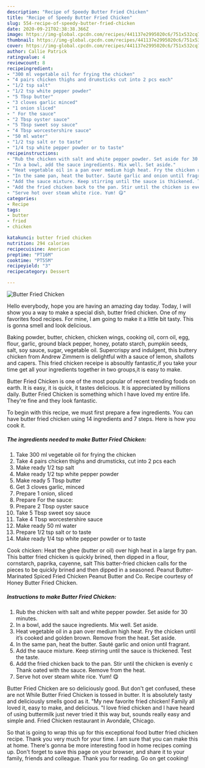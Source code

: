```yaml
---
description: "Recipe of Speedy Butter Fried Chicken"
title: "Recipe of Speedy Butter Fried Chicken"
slug: 554-recipe-of-speedy-butter-fried-chicken
date: 2020-09-21T02:38:38.366Z
image: https://img-global.cpcdn.com/recipes/441137e2995020c6/751x532cq70/butter-fried-chicken-recipe-main-photo.jpg
thumbnail: https://img-global.cpcdn.com/recipes/441137e2995020c6/751x532cq70/butter-fried-chicken-recipe-main-photo.jpg
cover: https://img-global.cpcdn.com/recipes/441137e2995020c6/751x532cq70/butter-fried-chicken-recipe-main-photo.jpg
author: Callie Patrick
ratingvalue: 4
reviewcount: 8
recipeingredient:
- "300 ml vegetable oil for frying the chicken"
- "4 pairs chicken thighs and drumsticks cut into 2 pcs each"
- "1/2 tsp salt"
- "1/2 tsp white pepper powder"
- "5 Tbsp butter"
- "3 cloves garlic minced"
- "1 onion sliced"
- " For the sauce"
- "2 Tbsp oyster sauce"
- "5 Tbsp sweet soy sauce"
- "4 Tbsp worcestershire sauce"
- "50 ml water"
- "1/2 tsp salt or to taste"
- "1/4 tsp white pepper powder or to taste"
recipeinstructions:
- "Rub the chicken with salt and white pepper powder. Set aside for 30 minutes."
- "In a bowl, add the sauce ingredients. Mix well. Set aside."
- "Heat vegetable oil in a pan over medium high heat. Fry the chicken until it’s cooked and golden brown. Remove from the heat. Set aside."
- "In the same pan, heat the butter. Sauté garlic and onion until fragrant."
- "Add the sauce mixture. Keep stirring until the sauce is thickened. Test the taste."
- "Add the fried chicken back to the pan. Stir until the chicken is evenly c Thank oated with the sauce. Remove from the heat."
- "Serve hot over steam white rice. Yum! 😋"
categories:
- Recipe
tags:
- butter
- fried
- chicken

katakunci: butter fried chicken 
nutrition: 294 calories
recipecuisine: American
preptime: "PT16M"
cooktime: "PT55M"
recipeyield: "3"
recipecategory: Dessert

---
```



![Butter Fried Chicken](https://img-global.cpcdn.com/recipes/441137e2995020c6/751x532cq70/butter-fried-chicken-recipe-main-photo.jpg)

Hello everybody, hope you are having an amazing day today. Today, I will show you a way to make a special dish, butter fried chicken. One of my favorites food recipes. For mine, I am going to make it a little bit tasty. This is gonna smell and look delicious.

Baking powder, butter, chicken, chicken wings, cooking oil, corn oil, egg, flour, garlic, ground black pepper, honey, potato starch, pumpkin seeds, salt, soy sauce, sugar, vegetable oil. Supercrispy and indulgent, this buttery chicken from Andrew Zimmern is delightful with a sauce of lemon, shallots and capers. This fried chicken receipe is absoultly fantastic,if you take your time get all your ingredients together in two groups,it is easy to make.

Butter Fried Chicken is one of the most popular of recent trending foods on earth. It is easy, it is quick, it tastes delicious. It is appreciated by millions daily. Butter Fried Chicken is something which I have loved my entire life. They're fine and they look fantastic.


To begin with this recipe, we must first prepare a few ingredients. You can have butter fried chicken using 14 ingredients and 7 steps. Here is how you cook it.

<!--inarticleads1-->

##### The ingredients needed to make Butter Fried Chicken:

1. Take 300 ml vegetable oil for frying the chicken
1. Take 4 pairs chicken thighs and drumsticks, cut into 2 pcs each
1. Make ready 1/2 tsp salt
1. Make ready 1/2 tsp white pepper powder
1. Make ready 5 Tbsp butter
1. Get 3 cloves garlic, minced
1. Prepare 1 onion, sliced
1. Prepare  For the sauce:
1. Prepare 2 Tbsp oyster sauce
1. Take 5 Tbsp sweet soy sauce
1. Take 4 Tbsp worcestershire sauce
1. Make ready 50 ml water
1. Prepare 1/2 tsp salt or to taste
1. Make ready 1/4 tsp white pepper powder or to taste


Cook chicken: Heat the ghee (butter or oil) over high heat in a large fry pan. This batter fried chicken is quickly brined, then dipped in a flour, cornstarch, paprika, cayenne, salt This batter-fried chicken calls for the pieces to be quickly brined and then dipped in a seasoned. Peanut Butter-Marinated Spiced Fried Chicken Peanut Butter and Co. Recipe courtesy of Honey Butter Fried Chicken. 

<!--inarticleads2-->

##### Instructions to make Butter Fried Chicken:

1. Rub the chicken with salt and white pepper powder. Set aside for 30 minutes.
1. In a bowl, add the sauce ingredients. Mix well. Set aside.
1. Heat vegetable oil in a pan over medium high heat. Fry the chicken until it’s cooked and golden brown. Remove from the heat. Set aside.
1. In the same pan, heat the butter. Sauté garlic and onion until fragrant.
1. Add the sauce mixture. Keep stirring until the sauce is thickened. Test the taste.
1. Add the fried chicken back to the pan. Stir until the chicken is evenly c Thank oated with the sauce. Remove from the heat.
1. Serve hot over steam white rice. Yum! 😋


Butter Fried Chicken are so deliciously good. But don&#39;t get confused, these are not While Butter Fried Chicken is tossed in butter. It is absolutely tasty and deliciously smells good as it. &#34;My new favorite fried chicken! Family all loved it, easy to make, and delicious. &#34;I love fried chicken and I have heard of using buttermilk just never tried it this way but, sounds really easy and simple and. Fried Chicken restaurant in Avondale, Chicago. 

So that is going to wrap this up for this exceptional food butter fried chicken recipe. Thank you very much for your time. I am sure that you can make this at home. There's gonna be more interesting food in home recipes coming up. Don't forget to save this page on your browser, and share it to your family, friends and colleague. Thank you for reading. Go on get cooking!
